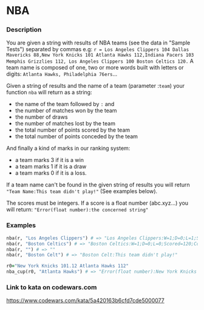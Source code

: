 # NBA

### Description
You are given a string with results of NBA teams (see the data in "Sample Tests") separated by commas e.g:
```r = Los Angeles Clippers 104 Dallas Mavericks 88,New York Knicks 101 Atlanta Hawks 112,Indiana Pacers 103 Memphis Grizzlies 112, Los Angeles Clippers 100 Boston Celtics 120.```
A team name is composed of one, two or more words built with letters or digits: ```Atlanta Hawks, Philadelphia 76ers```...

Given a string of results and the name of a team (parameter :`team`) your function `nba` will return as a string:
* the name of the team followed by `:` and
* the number of matches won by the team
* the number of draws
* the number of matches lost by the team
* the total number of points scored by the team
* the total number of points conceded by the team

And finally a kind of marks in our ranking system:
* a team marks 3 if it is a win
* a team marks 1 if it is a draw
* a team marks 0 if it is a loss.

If a team name can't be found in the given string of results you will return `"Team Name:This team didn't play!"` (See examples below).

The scores must be integers. If a score is a float number (abc.xyz...) you will return: `"Error(float number):the concerned string"`

### Examples
```ruby
nba(r, "Los Angeles Clippers") # => "Los Angeles Clippers:W=1;D=0;L=1;Scored=204;Conceded=208;Points=3"
nba(r, "Boston Celtics") # => "Boston Celtics:W=1;D=0;L=0;Scored=120;Conceded=100;Points=3"
nba(r, "") # => ""
nba(r, "Boston Celt") # => "Boston Celt:This team didn't play!"

r0="New York Knicks 101.12 Atlanta Hawks 112"
nba_cup(r0, "Atlanta Hawks") # => "Error(float number):New York Knicks 101.12 Atlanta Hawks 112"
```

### Link to kata on codewars.com
https://www.codewars.com/kata/5a420163b6cfd7cde5000077
